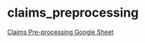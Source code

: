 # claims_preprocessing

[Claims Pre-processing Google Sheet](https://docs.google.com/spreadsheets/d/1TMMM1u8GTdWqxGcHALRtGMjcxBXQwBbWUW8pHL66W_E/edit?usp=sharing)
